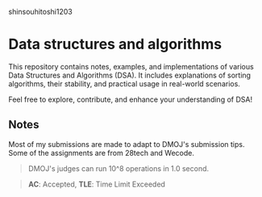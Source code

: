 shinsouhitoshi1203
# Data structures and algorithms

This repository contains notes, examples, and implementations of various Data Structures and Algorithms (DSA). 
It includes explanations of sorting algorithms, their stability, and practical usage in real-world scenarios.

Feel free to explore, contribute, and enhance your understanding of DSA!

## Notes
Most of my submissions are made to adapt to DMOJ's  submission tips. Some of the assignments are from 28tech and Wecode.

> DMOJ's judges can run 10^8 operations in 1.0 second.

> **AC**: Accepted, **TLE**: Time Limit Exceeded

